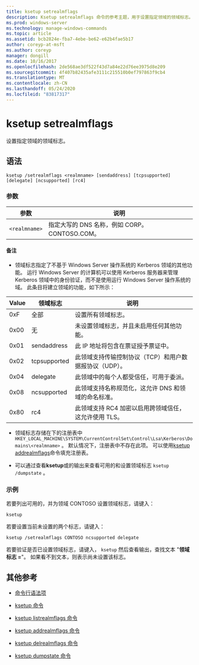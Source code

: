 ```yaml
---
title: ksetup setrealmflags
description: Ksetup setrealmflags 命令的参考主题，用于设置指定领域的领域标志。
ms.prod: windows-server
ms.technology: manage-windows-commands
ms.topic: article
ms.assetid: bcb2824e-fba7-4ebe-be62-e62b4fae5b17
author: coreyp-at-msft
ms.author: coreyp
manager: dongill
ms.date: 10/16/2017
ms.openlocfilehash: 2de568ae3df522f43d7a84e22d76ee3975d8e209
ms.sourcegitcommit: 4f407b82435afe3111c215510b0ef797863f9cb4
ms.translationtype: MT
ms.contentlocale: zh-CN
ms.lasthandoff: 05/24/2020
ms.locfileid: "83817317"
---
```

# <a name="ksetup-setrealmflags"></a>ksetup setrealmflags

设置指定领域的领域标志。

## <a name="syntax"></a>语法

```
ksetup /setrealmflags <realmname> [sendaddress] [tcpsupported] [delegate] [ncsupported] [rc4]
```

### <a name="parameters"></a>参数

| 参数 | 说明 |
| --------- | ----------- |
| `<realmname>` | 指定大写的 DNS 名称，例如 CORP。CONTOSO.COM。 |

#### <a name="remarks"></a>备注

- 领域标志指定了不基于 Windows Server 操作系统的 Kerberos 领域的其他功能。 运行 Windows Server 的计算机可以使用 Kerberos 服务器来管理 Kerberos 领域中的身份验证，而不是使用运行 Windows Server 操作系统的域。 此条目将建立领域的功能，如下所示：

| Value | 领域标志 | 说明 |
| ----- | ---------- | ----------- |
| 0xF | 全部 | 设置所有领域标志。 |
| 0x00 | 无 | 未设置领域标志，并且未启用任何其他功能。 |
| 0x01 | sendaddress | 此 IP 地址将包含在票证授予票证中。 |
| 0x02 | tcpsupported | 此领域支持传输控制协议（TCP）和用户数据报协议（UDP）。 |
| 0x04 | delegate | 此领域中的每个人都受信任，可用于委派。 |
| 0x08 | ncsupported | 此领域支持名称规范化，这允许 DNS 和领域的命名标准。 |
| 0x80 | rc4 | 此领域支持 RC4 加密以启用跨领域信任，这允许使用 TLS。 |

- 领域标志存储在下的注册表中 `HKEY_LOCAL_MACHINE\SYSTEM\CurrentControlSet\Control\Lsa\Kerberos\Domains\<realmname>` 。 默认情况下，注册表中不存在此项。 可以使用[ksetup addrealmflags](ksetup-addrealmflags.md)命令填充注册表。

- 可以通过查看**ksetup**或的输出来查看可用的和设置领域标志 `ksetup /dumpstate` 。

### <a name="examples"></a>示例

若要列出可用的，并为领域 CONTOSO 设置领域标志，请键入：

```
ksetup
```

若要设置当前未设置的两个标志，请键入：

```
ksetup /setrealmflags CONTOSO ncsupported delegate
```

若要验证是否已设置领域标志，请键入， `ksetup` 然后查看输出，查找文本 "**领域标志 =**"。 如果看不到文本，则表示尚未设置该标志。

## <a name="additional-references"></a>其他参考

- [命令行语法项](command-line-syntax-key.md)

- [ksetup 命令](ksetup.md)

- [ksetup listrealmflags 命令](ksetup-listrealmflags.md)

- [ksetup addrealmflags 命令](ksetup-addrealmflags.md)

- [ksetup delrealmflags 命令](ksetup-delrealmflags.md)

- [ksetup dumpstate 命令](ksetup-dumpstate.md)
